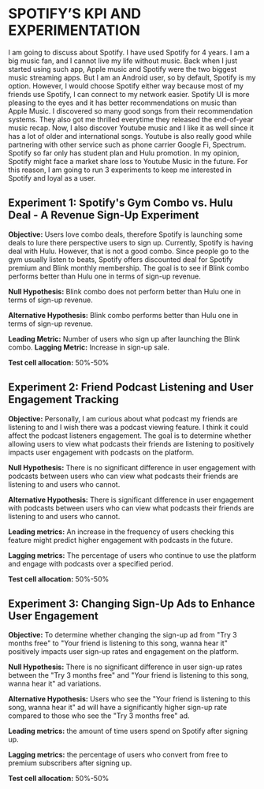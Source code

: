 # SPOTIFY’S KPI AND EXPERIMENTATION
I am going to discuss about Spotify. I have used Spotify for 4 years. I am a big music fan, and I cannot live my life without music. Back when I just started using such app, Apple music and Spotify were the two biggest music streaming apps. But I am an Android user, so by default, Spotify is my option. However, I would choose Spotify either way because most of my friends use Spotify, I can connect to my network easier. Spotify UI is more pleasing to the eyes and it has better recommendations on music than Apple Music.  I discovered so many good songs from their recommendation systems. They also got me thrilled everytime they released the end-of-year music recap. 
Now, I also discover Youtube music and I like it as well since it has a lot of older and international songs. Youtube is also really good while partnering with other service such as phone carrier Google Fi, Spectrum. Spotify so far only has student plan and Hulu promotion. In my opinion, Spotify might face a market share loss to Youtube Music in the future. 
For this reason, I am going to run 3 experiments to keep me interested in Spotify and loyal as a user. 
## Experiment 1: Spotify's Gym Combo vs. Hulu Deal - A Revenue Sign-Up Experiment
**Objective:** Users love combo deals, therefore Spotify is launching some deals to lure there perspective users to sign up. Currently, Spotify is having deal with Hulu.  However, that is not a good combo. Since people go to the gym usually listen to beats, Spotify offers discounted deal for Spotify premium and Blink monthly membership. The goal is to see if Blink combo performs better than Hulu one in terms of sign-up revenue. 

**Null Hypothesis:** Blink combo does not perform better than Hulu one in terms of sign-up revenue. 

**Alternative Hypothesis:** Blink combo performs better than Hulu one in terms of sign-up revenue. 

**Leading Metric:** Number of users who sign up after launching the Blink combo. 
**Lagging Metric:** Increase in sign-up sale. 

**Test cell allocation:** 50%-50%
## Experiment 2: Friend Podcast Listening and User Engagement Tracking
**Objective:** Personally, I am curious about what podcast my friends are listening to and I wish there was a podcast viewing feature. I think it could affect the podcast listeners engagement. The goal is to determine whether allowing users to view what podcasts their friends are listening to positively impacts user engagement with podcasts on the platform.

**Null Hypothesis:** There is no significant difference in user engagement with podcasts between users who can view what podcasts their friends are listening to and users who cannot.

**Alternative Hypothesis:** There is significant difference in user engagement with podcasts between users who can view what podcasts their friends are listening to and users who cannot.

**Leading metrics:** An increase in the frequency of users checking this feature might predict higher engagement with podcasts in the future.

**Lagging metrics:** The percentage of users who continue to use the platform and engage with podcasts over a specified period.

**Test cell allocation:** 50%-50%
## Experiment 3: Changing Sign-Up Ads to Enhance User Engagement
**Objective:** To determine whether changing the sign-up ad from "Try 3 months free" to "Your friend is listening to this song, wanna hear it" positively impacts user sign-up rates and engagement on the platform.

**Null Hypothesis:** There is no significant difference in user sign-up rates between the "Try 3 months free" and "Your friend is listening to this song, wanna hear it" ad variations.

**Alternative Hypothesis:** Users who see the "Your friend is listening to this song, wanna hear it" ad will have a significantly higher sign-up rate compared to those who see the "Try 3 months free" ad.

**Leading metrics:** the amount of time users spend on Spotify after signing up.

**Lagging metrics:** the percentage of users who convert from free to premium subscribers after signing up.

**Test cell allocation:** 50%-50%



